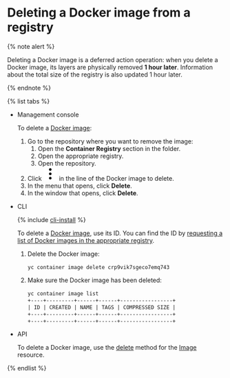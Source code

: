 # Deleting a Docker image from a registry

{% note alert %}

Deleting a Docker image is a deferred action operation: when you delete a Docker image, its layers are physically removed **1 hour later**. Information about the total size of the registry is also updated 1 hour later.

{% endnote %}

{% list tabs %}

- Management console

  To delete a [Docker image](../../concepts/docker-image.md):
  1. Go to the repository where you want to remove the image:
      1. Open the **Container Registry** section in the folder.
      1. Open the appropriate registry.
      1. Open the repository.
  1. Click ![image](../../../_assets/vertical-ellipsis.svg) in the line of the Docker image to delete.
  1. In the menu that opens, click **Delete**.
  1. In the window that opens, click **Delete**.

- CLI

  {% include [cli-install](../../../_includes/cli-install.md) %}

  To delete a [Docker image](../../concepts/docker-image.md), use its ID. You can find the ID by [requesting a list of Docker images in the appropriate registry](docker-image-list.md#docker-image-list).

  1. Delete the Docker image:

      ```
      yc container image delete crp9vik7sgeco7emq743
      ```

  1. Make sure the Docker image has been deleted:

      ```
      yc container image list
      +----+---------+------+------+-----------------+
      | ID | CREATED | NAME | TAGS | COMPRESSED SIZE |
      +----+---------+------+------+-----------------+
      +----+---------+------+------+-----------------+
      ```

- API

  To delete a Docker image, use the [delete](../../api-ref/Image/delete.md) method for the [Image](../../api-ref/Image/) resource.

{% endlist %}